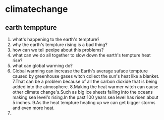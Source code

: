 # climatechange
## earth temppture
   1. what's happening to the earth's tempture?
   2. why the earth's tempture rising is a bad thing?
   3. how can we tell peolpe about this problems?
   4. what can we do all together to slow down the 
   earth's tempture heat rise?
   5. what can global warming do?
   6. Global warming can increase the Earth's average suface tempture caused by greenhouse gases witch collect the sun's heat like a blanket.
   7.That can be a problem because of all the carbon dioxide that is being added into the atmosphere.
   8.Making the heat warmer witch can cause other climate change's.Such as big ice sheets falling into the oceans making      sea level's rising.In the past 100 years sea level has risen about 5 inches.
   9.As the heat tempture heating up we can get bigger storms and even more heat.
   10.
    
    
   
